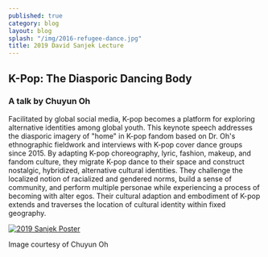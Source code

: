 ```yaml
---
published: true
category: blog
layout: blog
splash: "/img/2016-refugee-dance.jpg"
title: 2019 David Sanjek Lecture
---
```

## K-Pop: The Diasporic Dancing Body

### A talk by Chuyun Oh

Facilitated by global social media, K-pop becomes a platform for exploring alternative identities among global youth. This keynote speech addresses the diasporic imagery of "home" in K-pop fandom based on Dr. Oh's ethnographic fieldwork and interviews with K-pop cover dance groups since 2015. By adapting K-pop choreography, lyric, fashion, makeup, and fandom culture, they migrate K-pop dance to their space and construct nostalgic, hybridized, alternative cultural identities. They challenge the localized notion of racialized and gendered norms, build a sense of community, and perform multiple personae while experiencing a process of becoming with alter egos. Their cultural adaption and embodiment of K-pop extends and traverses the location of cultural identity within fixed geography. 

[![2019 Sanjek Poster](http://pmssem.wdfiles.com/local--files/start/2019%20Sanjek%20poster)](http://pmssem.wdfiles.com/local--files/start/2019%20Sanjek%20poster)

Image courtesy of Chuyun Oh